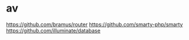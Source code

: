 # av
https://github.com/bramus/router
https://github.com/smarty-php/smarty
https://github.com/illuminate/database